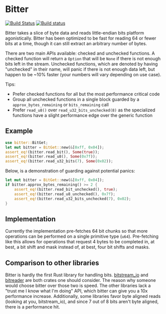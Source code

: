 # Bitter

[![Build Status](https://travis-ci.org/nickbabcock/bitter.svg?branch=master)](https://travis-ci.org/nickbabcock/bitter) [![Build status](https://ci.appveyor.com/api/projects/status/1y9ye7sp09rt9mwb/branch/master?svg=true)](https://ci.appveyor.com/project/nickbabcock/bitter/branch/master)

Bitter takes a slice of byte data and reads little-endian bits platform agonistically. Bitter has
been optimized to be fast for reading 64 or fewer bits at a time, though it can still extract
an arbitrary number of bytes.

There are two main APIs available: checked and unchecked functions. A checked function will
return a `Option` that will be `None` if there is not enough bits left in the stream.
Unchecked functions, which are denoted by having "unchecked" in their name, will panic if there
is not enough data left, but happen to be ~10% faster (your numbers
will vary depending on use case).

Tips:

- Prefer checked functions for all but the most performance critical code
- Group all unchecked functions in a single block guarded by a `approx_bytes_remaining` or
  `bits_remaining` call
- Prefer `read_u8()` over `read_u32_bits_unchecked(8)` as the specialized functions have a
  slight performance edge over the generic function

## Example

```rust
use bitter::BitGet;
let mut bitter = BitGet::new(&[0xff, 0x04]);
assert_eq!(bitter.read_bit(), Some(true));
assert_eq!(bitter.read_u8(), Some(0x7f));
assert_eq!(bitter.read_u32_bits(7), Some(0x02));
```

Below, is a demonstration of guarding against potential panics:

```rust
let mut bitter = BitGet::new(&[0xff, 0x04]);
if bitter.approx_bytes_remaining() >= 2 {
    assert_eq!(bitter.read_bit_unchecked(), true);
    assert_eq!(bitter.read_u8_unchecked(), 0x7f);
    assert_eq!(bitter.read_u32_bits_unchecked(7), 0x02);
}
```

## Implementation

Currently the implementation pre-fetches 64 bit chunks so that more operations can be performed
on a single primitive type (`u64`). Pre-fetching like this allows for operations that request
4 bytes to be completed in, at best, a bit shift and mask instead of, at best, four bit
shifts and masks.

## Comparison to other libraries

Bitter is hardly the first Rust library for handling bits.
[bitstream_io](https://crates.io/crates/bitstream-io) and
[bitreader](https://crates.io/crates/bitreader) are both crates one should consider. The reason
why someone would choose bitter over those two is speed. The other libraries lack a "trust me I
know what I'm doing" API, which bitter can give you a 10x performance increase. Additionally,
some libraries favor byte aligned reads (looking at you, bitstream_io), and since 7 out of 8
bits aren't byte aligned, there is a performance hit.

